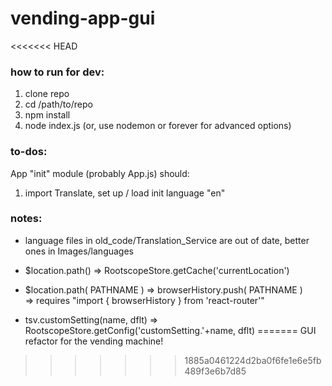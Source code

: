 # vending-app-gui

<<<<<<< HEAD
### how to run for dev:

1. clone repo
2. cd /path/to/repo
3. npm install
4. node index.js (or, use nodemon or forever for advanced options)

### to-dos:

App "init" module (probably App.js) should:  
1. import Translate, set up / load init language "en"

### notes:

- language files in old\_code/Translation\_Service are out of date, better ones in Images/languages

- $location.path() => RootscopeStore.getCache('currentLocation')
- $location.path( PATHNAME ) => browserHistory.push( PATHNAME )  
	=> requires "import { browserHistory } from 'react-router'"

- tsv.customSetting(name, dflt) => RootscopeStore.getConfig('customSetting.'+name, dflt)
=======
GUI refactor for the vending machine!
>>>>>>> 1885a0461224d2ba0f6fe1e6e5fb489f3e6b7d85
